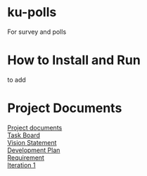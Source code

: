 # ku-polls
For survey and polls
# How to Install and Run
to add
# Project Documents
[Project documents](https://github.com/koakatta/ku-polls/wiki)<br>
[Task Board](https://github.com/users/koakatta/projects/2)<br>
[Vision Statement](https://github.com/koakatta/ku-polls/wiki/Vision-Statement)<br>
[Development Plan](https://github.com/koakatta/ku-polls/wiki/Development-Plan)<br>
[Requirement](https://github.com/koakatta/ku-polls/wiki/Requirements)<br>
[Iteration 1](https://github.com/koakatta/ku-polls/wiki/Iteration-1-Plan)<br>
